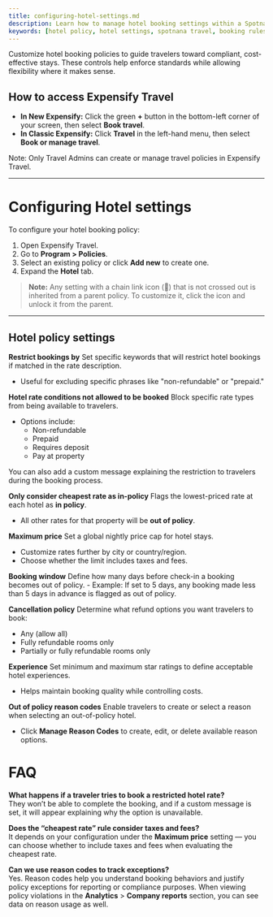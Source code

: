 ```yaml
---
title: configuring-hotel-settings.md
description: Learn how to manage hotel booking settings within a Spotnana travel policy.
keywords: [hotel policy, hotel settings, spotnana travel, booking rules, hotel restrictions]
---
```


Customize hotel booking policies to guide travelers toward compliant, cost-effective stays. These controls help enforce standards while allowing flexibility where it makes sense.

## How to access Expensify Travel

- **In New Expensify:** Click the green **+** button in the bottom-left corner of your screen, then select **Book travel**.
- **In Classic Expensify:** Click **Travel** in the left-hand menu, then select **Book or manage travel**.

Note: Only Travel Admins can create or manage travel policies in Expensify Travel.

---

# Configuring Hotel settings

To configure your hotel booking policy:
1. Open Expensify Travel.
2. Go to **Program > Policies**.
3. Select an existing policy or click **Add new** to create one.
4. Expand the **Hotel** tab.

> **Note:** Any setting with a chain link icon (🔗) that is not crossed out is inherited from a parent policy. To customize it, click the icon and unlock it from the parent.

---

## Hotel policy settings

**Restrict bookings by**
Set specific keywords that will restrict hotel bookings if matched in the rate description.
- Useful for excluding specific phrases like "non-refundable" or "prepaid."

**Hotel rate conditions not allowed to be booked**
Block specific rate types from being available to travelers.
- Options include:
  - Non-refundable
  - Prepaid
  - Requires deposit
  - Pay at property

You can also add a custom message explaining the restriction to travelers during the booking process.

**Only consider cheapest rate as in-policy**
Flags the lowest-priced rate at each hotel as **in policy**.
- All other rates for that property will be **out of policy**.

**Maximum price**
Set a global nightly price cap for hotel stays.
- Customize rates further by city or country/region.
- Choose whether the limit includes taxes and fees.

**Booking window**
Define how many days before check-in a booking becomes out of policy.
    - Example: If set to 5 days, any booking made less than 5 days in advance is flagged as out of policy.

**Cancellation policy**
Determine what refund options you want travelers to book:
  - Any (allow all)
  - Fully refundable rooms only
  - Partially or fully refundable rooms only

**Experience**
Set minimum and maximum star ratings to define acceptable hotel experiences.
- Helps maintain booking quality while controlling costs.

**Out of policy reason codes**
Enable travelers to create or select a reason when selecting an out-of-policy hotel.
- Click **Manage Reason Codes** to create, edit, or delete available reason options.

# FAQ

**What happens if a traveler tries to book a restricted hotel rate?**  
They won’t be able to complete the booking, and if a custom message is set, it will appear explaining why the option is unavailable.

**Does the “cheapest rate” rule consider taxes and fees?**  
It depends on your configuration under the **Maximum price** setting — you can choose whether to include taxes and fees when evaluating the cheapest rate.

**Can we use reason codes to track exceptions?**  
Yes. Reason codes help you understand booking behaviors and justify policy exceptions for reporting or compliance purposes. When viewing policy violations in the **Analytics** > **Company reports** section, you can see data on reason usage as well.

